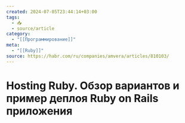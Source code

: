 ```yaml
---
created: 2024-07-05T23:44:14+03:00
tags:
  - 📥
  - source/article
category:
  - "[[Программирование]]"
meta:
  - "[[Ruby]]"
source: https://habr.com/ru/companies/amvera/articles/810103/
---
```


# Hosting Ruby. Обзор вариантов и пример деплоя Ruby on Rails приложения
